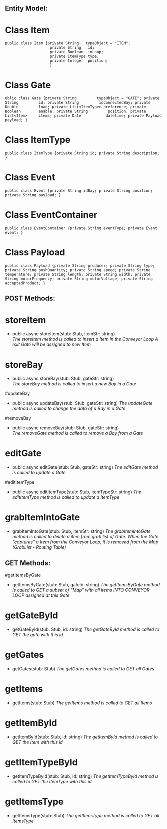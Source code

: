 
## Entity Model:

# Class Item
```
public class Item {private String   typeObject = "ITEM";     
                    private String   id;   
                    private Boolean  inLoop; 
                    private ItemType type; 
                    private Integer  position; 
                    }
```
# Class Gate
`ublic class Gate {private String         typeObject = "GATE";
                   private String         id;
                   private String         idConnectedBay;
                   private Double         load;
                   private List<ItemType> preference;
                   private Boolean        enable;
                   private String         position;
                   private List<Item>     items;
                   private Date           datetime;
                   private Payload        payload;
                   }
`
# Class ItemType
`public class ItemType {private String id;
                        private String description;
                        }
`
# Class Event
`public class Event {private String idBay;
                     private String position;
                     private String payload;
                     }
`
# Class EventContainer
`public class EventContainer {private String eventType;
                              private Event event;
                              }
`
# Class Payload
`public class Payload {private String producer;
                       private String type;
                       private String pushQuantity;
                       private String speed;
                       private String temperature;
                       private String length;
                       private String width;
                       private String motorFrequency;
                       private String motorVoltage;
                       private String acceptedProduct;
                       }
`
 
## POST Methods: 
# storeItem   
- public async storeItem(stub: Stub, itemStr: string)    
_The storeItem method is called to insert a Item in the Conveyor Loop 
A exit Gate will be assigned to new Item_    


# storeBay   
- public async storeBay(stub: Stub, gateStr: string)    
_The storeBay method is called to insert a new Bay in a Gate_


#updateBay    
- public async updateBay(stub: Stub, gateStr: string)
_The updateGate method is called to change the data of a Bay in a Gate_ 


#removeBay  
- public async removeBay(stub: Stub, gateStr: string)   
_The removeGate method is called to remove a Bay from a Gate_



# editGate    
- public async editGate(stub: Stub, gateStr: string)
_The editGate method is called to update a Gate_
 

#editItemType    
- public async editItemType(stub: Stub, itemTypeStr: string)
_The editItemType method is called to update a ItemType_  


# grabItemIntoGate   
- grabItemIntoGate(stub: Stub, itemStr: string)
_The grabItemIntoGate method is called to delete a item from grab list of Gate._ 
_When the Gate "captures" a Item from the Conveyor Loop, it is removed from the Map (GrabList - Routing Table)_  


## GET Methods: 

#getItemsByGate
- getItemsByGate(stub: Stub, gateId: string)
_The getItemsByGate method is called to GET a subset of "Map" with all items INTO CONVEYOR LOOP assigned at this Gate_  

# getGateById
- getGateById(stub: Stub, id: string)
_The getGateById method is called to GET the gate with this id_


# getGates  
- getGates(stub: Stub)
_The getGates method is called to GET all Gates_


# getItems
- getItems(stub: Stub)
_The getItems method is called to GET all Items_  


# getItemById
- getItemById(stub: Stub, id: string)
_The getItemById method is called to GET the Item with this id_  

# getItemTypeById
- getItemTypeById(stub: Stub, id: string)
_The getItemTypeById method is called to GET the ItemType with this id_ 

# getItemsType
- getItemsType(stub: Stub)
_The getItemsType method is called to GET all ItemsType_  













